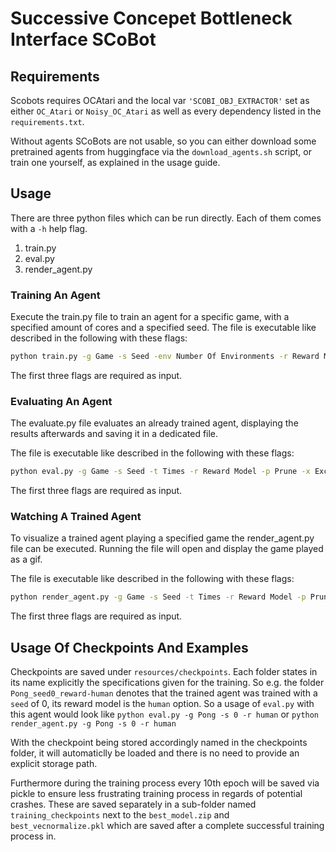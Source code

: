 # Successive Concepet Bottleneck Interface SCoBot
## Requirements
Scobots requires OCAtari and the local var ```'SCOBI_OBJ_EXTRACTOR'``` set as either ```OC_Atari``` or ```Noisy_OC_Atari``` as well as every dependency listed in the ```requirements.txt```.

Without agents SCoBots are not usable, so you can either download some pretrained agents from huggingface via the ```download_agents.sh``` script, or train one yourself, as explained in the usage guide.

## Usage
There are three python files which can be run directly. Each of them comes with a ```-h``` help flag.
1. train.py
2. eval.py
3. render_agent.py

### Training An Agent
Execute the train.py file to train an agent for a specific game, with a specified amount of cores and a specified seed.
The file is executable like described in the following with these flags:
```bash
python train.py -g Game -s Seed -env Number Of Environments -r Reward Model -x Excluding Properties --rgbv4 RGBV4 Observation Space --rgbv5 RGBV5 Observation Space
```
The first three flags are required as input.
### Evaluating An Agent
The evaluate.py file evaluates an already trained agent, displaying the results afterwards and saving it in a dedicated file.

The file is executable like described in the following with these flags:
```bash
python eval.py -g Game -s Seed -t Times -r Reward Model -p Prune -x Excluding Properties --rgb RGB Observation Space
```
The first three flags are required as input.

### Watching A Trained Agent
To visualize a trained agent playing a specified game the render_agent.py file can be executed.
Running the file will open and display the game played as a gif.

The file is executable like described in the following with these flags:
```bash
python render_agent.py -g Game -s Seed -t Times -r Reward Model -p Prune -x Excluding Properties --rgb RGB Observation Space
```
The first three flags are required as input.

## Usage Of Checkpoints And Examples
Checkpoints are saved under ```resources/checkpoints```.
Each folder states in its name explicitly the specifications given for the training.
So e.g. the folder ```Pong_seed0_reward-human``` denotes that the trained agent was trained with a ```seed``` of 0, its reward model is the ```human``` option.
So a usage of ```eval.py``` with this agent would look like ```python eval.py -g Pong -s 0 -r human``` or ```python render_agent.py -g Pong -s 0 -r human```

With the checkpoint being stored accordingly named in the checkpoints folder, it will automaticlly be loaded and there is no need to provide an explicit storage path.

Furthermore during the training process every 10th epoch will be saved via pickle to ensure less frustrating training process in regards of potential crashes. These are saved separately in a sub-folder named ```training_checkpoints``` next to the ```best_model.zip``` and ```best_vecnormalize.pkl``` which are saved after a complete successful training process in. 

